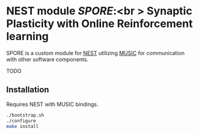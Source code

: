 # NEST module *SPORE*:<br \> Synaptic Plasticity with Online Reinforcement learning

SPORE is a custom module for [NEST](http://www.nest-simulator.org/)
utilizing [MUSIC](https://github.com/INCF/MUSIC) for communication with other software components.

TODO

## Installation

Requires NEST with MUSIC bindings.

```bash
./bootstrap.sh
./configure
make install
```


